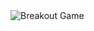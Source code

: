 <picture>
  <source media="(prefers-color-scheme: dark)" srcset="images/breakout-dark-v2.svg" />
  <source media="(prefers-color-scheme: light)" srcset="images/breakout-light-v2.svg" />
  <img alt="Breakout Game" src="images/breakout-light-v2.svg" />
</picture>
